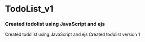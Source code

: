# TodoList_v1
### Created todolist using JavaScript and ejs 
Created todolist using JavaScript and ejs
Created todolist version 1
